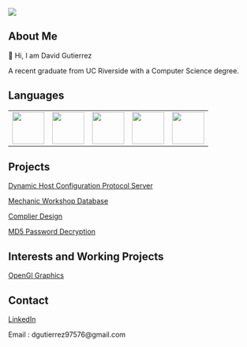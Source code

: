![](https://komarev.com/ghpvc/?username=dguti97576&color=green)

<h2> About Me </h2>
👋 Hi, I am David Gutierrez 
 <p>A recent graduate from UC Riverside with a Computer Science degree.  </p>

<h2> Languages </h2>
<table>
<tbody>
  <td> 
    <img height=65px src="https://isocpp.org/assets/images/cpp_logo.png"> 
  </td>
  <td> 
    <img height=65px src="https://img.icons8.com/color/2x/python.png"> 
  </td>
  <td> 
    <img height=65px src="https://img.icons8.com/color/2x/javascript.png"> 
  </td>
  <td> 
    <img height=65px src = "https://upload.wikimedia.org/wikipedia/commons/1/19/C_Logo.png">
  </td>
  <td>
     <img height=65px src = "https://iconscout.com/icon/java-23">
  </td>

</tbody>
</table>

<h2> Projects </h2>

 
<p> <a href = "https://github.com/dguti97576/DHCP/" >
Dynamic Host Configuration Protocol Server
</a></p>

<p> <a href = "https://github.com/dguti97576/Mechanic-Workshop-Database" >
Mechanic Workshop Database
</a></p>

<p> <a href = "https://github.com/dguti97576/Complier_Design" >
Complier Design
</a></p>

<p> <a href = "https://github.com/dguti97576/MD5_Decryption" >
 MD5 Password Decryption 
</a></p>

<h2>Interests and Working Projects</h2>
<p> <a href = "https://github.com/dguti97576/OpenGL_tutorial" >
OpenGl Graphics
</a></p>

<!---
<p> <a href = "https://github.com/dguti97576/MLOps" >
Machine Learning Operations
</a></p>
--->

<h2> Contact </h2>
<p><a href = "https://www.linkedin.com/in/david-gutierrez-g/">
 LinkedIn
 </a></p>
<p> Email : dgutierrez97576@gmail.com </p>



<!---
dguti97576/dguti97576 is a ✨ special ✨ repository because its `README.md` (this file) appears on your GitHub profile.
You can click the Preview link to take a look at your changes.
--->
